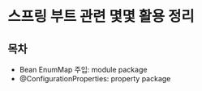 # 스프링 부트 관련 몇몇 활용 정리

## 목차
- Bean EnumMap 주입: module package
- @ConfigurationProperties: property package